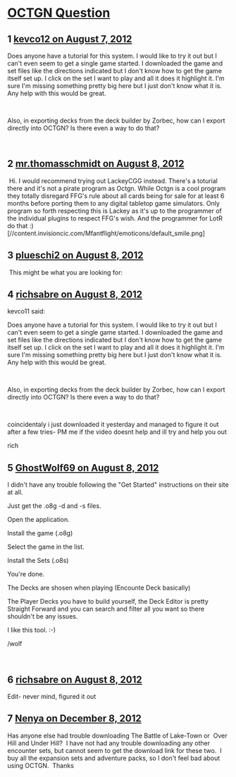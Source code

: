 # [OCTGN Question](https://community.fantasyflightgames.com/topic/68750-octgn-question/)

## 1 [kevco12 on August 7, 2012](https://community.fantasyflightgames.com/topic/68750-octgn-question/?do=findComment&comment=670260)

Does anyone have a tutorial for this system. I would like to try it out but I can't even seem to get a single game started. I downloaded the game and set files like the directions indicated but I don't know how to get the game itself set up. I click on the set I want to play and all it does it highlight it. I'm sure I'm missing something pretty big here but I just don't know what it is. Any help with this would be great.

 

Also, in exporting decks from the deck builder by Zorbec, how can I export directly into OCTGN? Is there even a way to do that?

 

## 2 [mr.thomasschmidt on August 8, 2012](https://community.fantasyflightgames.com/topic/68750-octgn-question/?do=findComment&comment=670304)

 Hi. I would recommend trying out LackeyCGG instead. There's a toturial there and it's not a pirate program as Octgn. While Octgn is a cool program they totally disregard FFG's rule about all cards being for sale for at least 6 months before porting them to any digital tabletop game simulators. Only program so forth respecting this is Lackey as it's up to the programmer of the individual plugins to respect FFG's wish. And the programmer for LotR do that :) [//content.invisioncic.com/Mfantflight/emoticons/default_smile.png]

## 3 [plueschi2 on August 8, 2012](https://community.fantasyflightgames.com/topic/68750-octgn-question/?do=findComment&comment=670307)

 This might be what you are looking for:





## 4 [richsabre on August 8, 2012](https://community.fantasyflightgames.com/topic/68750-octgn-question/?do=findComment&comment=670358)

kevco11 said:

Does anyone have a tutorial for this system. I would like to try it out but I can't even seem to get a single game started. I downloaded the game and set files like the directions indicated but I don't know how to get the game itself set up. I click on the set I want to play and all it does it highlight it. I'm sure I'm missing something pretty big here but I just don't know what it is. Any help with this would be great.

 

Also, in exporting decks from the deck builder by Zorbec, how can I export directly into OCTGN? Is there even a way to do that?

 



coincidentaly i just downloaded it yesterday and managed to figure it out after a few tries- PM me if the video doesnt help and ill try and help you out

rich

## 5 [GhostWolf69 on August 8, 2012](https://community.fantasyflightgames.com/topic/68750-octgn-question/?do=findComment&comment=670362)

I didn't have any trouble following the "Get Started" instructions on their site at all.

Just get the .o8g -d and -s files.

Open the application.

Install the game (.o8g)

Select the game in the list.

Install the Sets (.o8s)

You're done.

The Decks are shosen when playing (Encounte Deck basically)

The Player Decks you have to build yourself, the Deck Editor is pretty Straight Forward and you can search and filter all you want so there shouldn't be any issues.

I like this tool. :-)

/wolf

 

## 6 [richsabre on August 8, 2012](https://community.fantasyflightgames.com/topic/68750-octgn-question/?do=findComment&comment=670372)

Edit- never mind, figured it out

## 7 [Nenya on December 8, 2012](https://community.fantasyflightgames.com/topic/68750-octgn-question/?do=findComment&comment=731606)

Has anyone else had trouble downloading The Battle of Lake-Town or  Over Hill and Under Hill?  I have not had any trouble downloading any other encounter sets, but cannot seem to get the download link for these two.  I buy all the expansion sets and adventure packs, so I don't feel bad about using OCTGN.  Thanks

 

 


